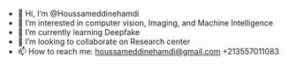 - 👋 Hi, I’m @Houssameddinehamdi
- 👀 I’m interested in computer vision, Imaging, and Machine Intelligence 
- 🌱 I’m currently learning Deepfake
- 💞️ I’m looking to collaborate on Research center
- 📫 How to reach me:
houssameddinehamdi@gmail.com 
+213557011083

<!---
Houssameddinehamdi/Houssameddinehamdi is a ✨ special ✨ repository because its `README.md` (this file) appears on your GitHub profile.
You can click the Preview link to take a look at your changes.
--->
